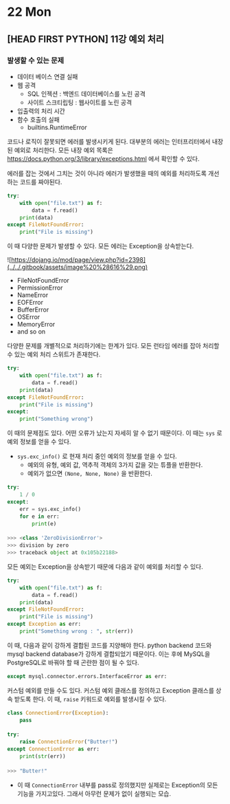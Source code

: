 # 22 Mon

## \[HEAD FIRST PYTHON\] 11강 예외 처리 <a id="sql"></a>

### 발생할 수 있는 문제

* 데이터 베이스 연결 실패
* 웹 공격
  * SQL 인젝션 : 백엔드 데이터베이스를 노린 공격
  * 사이트 스크티립팅 : 웹사이트를 노린 공격
* 입출력의 처리 시간
* 함수 호출의 실패
  * builtins.RuntimeError

코드나 로직이 잘못되면 에러를 발생시키게 된다. 대부분의 에러는 인터프리터에서 내장된 예외로 처리한다. 모든 내장 예외 목록은 https://docs.python.org/3/library/exceptions.html 에서 확인할 수 있다.

에러를 잡는 것에서 그치는 것이 아니라 에러가 발생했을 때의 예외를 처리하도록 개선하는 코드를 짜야된다.

```python
try:
    with open("file.txt") as f:
        data = f.read()
    print(data)
except FileNotFoundError:
    print("File is missing")
```

이 때 다양한 문제가 발생할 수 있다. 모든 에러는 Exception을 상속받는다.

![https://dojang.io/mod/page/view.php?id=2398](../../.gitbook/assets/image%20%28616%29.png)

* FileNotFoundError
* PermissionError
* NameError
* EOFError
* BufferError
* OSError
* MemoryError
* and so on

다양한 문제를 개별적으로 처리하기에는 한계가 있다. 모든 런타임 에러를 잡아 처리할 수 있는 예외 처리 스위트가 존재한다.

```python
try:
    with open("file.txt") as f:
        data = f.read()
    print(data)
except FileNotFoundError:
    print("File is missing")
except:
    print("Something wrong")
```

이 때의 문제점도 있다. 어떤 오류가 났는지 자세히 알 수 없기 때문이다. 이 때는 `sys` 로 예외 정보를 얻을 수 있다.

* `sys.exc_info()` 로 현재 처리 중인 예외의 정보를 얻을 수 있다.
  * 예외의 유형, 예외 값, 역추적 객체의 3가지 값을 갖는 튜플을 반환한다.
  * 예외가 없으면 `(None, None, None)` 을 반환한다.

```python
try:
    1 / 0
except:
    err = sys.exc_info()
    for e in err:
        print(e)

>>> <class 'ZeroDivisionError'>
>>> division by zero
>>> traceback object at 0x105b22188>
```

모든 예외는 Exception을 상속받기 때문에 다음과 같이 예외를 처리할 수 있다.

```python
try:
    with open("file.txt") as f:
        data = f.read()
    print(data)
except FileNotFoundError:
    print("File is missing")
except Exception as err:
    print("Something wrong : ", str(err))
```

이 때, 다음과 같이 강하게 결합된 코드를 지양해야 한다. python backend 코드와 mysql backend database가 강하게 결합되었기 때문이다. 이는 후에 MySQL을 PostgreSQL로 바꿔야 할 때 곤란한 점이 될 수 있다.

```python
except mysql.connector.errors.InterfaceError as err:
```

커스텀 예외를 만들 수도 있다. 커스텀 예외 클래스를 정의하고 Exception 클래스를 상속 받도록 한다. 이 때, `raise` 키워드로 예외를 발생시킬 수 있다.

```python
class ConnectionError(Exception):
    pass
    
try:
    raise ConnectionError("Butter!")
except ConnectionError as err:
    print(str(err))

>>> "Butter!"
```

* 이 때 `ConnectionError` 내부를 pass로 정의했지만 실제로는 Exception의 모든 기능을 가지고있다. 그래서 아무런 문제가 없이 실행되는 모습.

